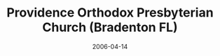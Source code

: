 ---
date: &id001 2006-04-14
end_date: null
location:
  address: 4455 30th Street E.
  city: Bradenton
  state: FL
minister:
- end: 2006-04-14
  name: David Smiley
  start: 2005-01-01
  type: Organizing Pastor
- end: 2014-01-01
  name: David Smiley
  start: 2006-01-01
  type: Pastor
- end: null
  name: Michael S. Borg
  start: 2014-01-01
  type: Pastor
ministers:
- David Smiley
- David Smiley
- Michael S. Borg
name: Providence Orthodox Presbyterian Church
names:
- end: 2006-04-14
  name: Providence Orthodox Presbyterian Chapel
  start: 2004-04-23
- end: null
  name: Providence Orthodox Presbyterian Church
  start: 2006-04-14
origination_date: *id001
raw_data: "FLORIDA  Bradenton\nProvidence Orthodox Presbyterian Chapel  (April 23,\
  \ 2004\u2013April 14, 2006)\nProvidence Orthodox Presbyterian Church  (April 14,\
  \ 2006\u2013 )\n4455 30th Street E.\nOrg. Pastor: David Smiley, 2005\u20136\nPastors:\
  \ David Smiley, 2006\u201314\nMichael S. Borg, 2014\u2013"
received_from: null
states:
- FL
status:
  active: true
  end_date: null
  reason: null
  received_from: null
  withdrawal_to: null
title: Providence Orthodox Presbyterian Church (Bradenton FL)
year_established:
- 2006

---